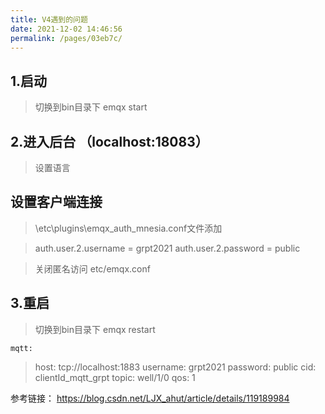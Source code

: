 ```yaml
---
title: V4遇到的问题
date: 2021-12-02 14:46:56
permalink: /pages/03eb7c/
---
```


## 1.启动
> 切换到bin目录下
> emqx start

## 2.进入后台 （localhost:18083）
> 设置语言



## 设置客户端连接
> \etc\plugins\emqx_auth_mnesia.conf文件添加

> auth.user.2.username = grpt2021
> auth.user.2.password = public


> 关闭匿名访问 etc/emqx.conf



## 3.重启
> 切换到bin目录下
> emqx restart


`mqtt:`
>  host: tcp://localhost:1883
>  username: grpt2021
>  password: public
>  cid: clientId_mqtt_grpt
>  topic: well/1/0
>  qos: 1

参考链接：
https://blog.csdn.net/LJX_ahut/article/details/119189984
